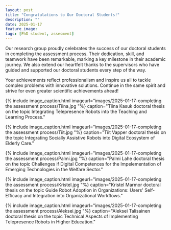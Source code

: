```yaml
---
layout: post
title: "Congratulations to Our Doctoral Students!"
description: ""
date: 2025-01-17
feature_image:
tags: [PhD student, assesment]
---
```

Our research group proudly celebrates the success of our doctoral students in completing the assessment process. Their dedication, skill, and teamwork have been remarkable, marking a key milestone in their academic journey. We also extend our heartfelt thanks to the supervisors who have guided and supported our doctoral students every step of the way. 
 
<!--more-->
Your achievements reflect professionalism and inspire us all to tackle complex problems with innovative solutions. 
Continue in the same spirit and strive for even greater scientific achievements ahead!
 
 
{% include image_caption.html imageurl="images/2025-01-17-completing the assessment process/Tiina.jpg "%}
caption="Tiina Kasuk doctoral thesis on the topic Integrating Telepresence Robots into the Teaching and Learning Process."

{% include image_caption.html imageurl="images/2025-01-17-completing the assessment process/Tiit.jpg "%}
caption="Tiit Vapper doctoral thesis on the topic Integrating Socially Assistive Robots into Digital Ecosystem of Elderly Care."

{% include image_caption.html imageurl="images/2025-01-17-completing the assessment process/Palmi.jpg "%}
caption="Palmi Lahe doctoral thesis on the topic Challenges if Digital Competences for the Impelementation of Emerging Technologies in the Welfare Sector."

{% include image_caption.html imageurl="images/2025-01-17-completing the assessment process/Kristel.jpg "%}
caption="Kristel Marmor doctoral thesis on the topic Guide Robot Adoption in Organizations: Users' Self-Efficacy and Integration into Organizational Workflows."

{% include image_caption.html imageurl="images/2025-01-17-completing the assessment process/Aleksei.jpg "%}
caption="Aleksei Talisainen doctoral thesis on the topic Technical Aspects of Implementing Telepresence Robots in Higher Education."